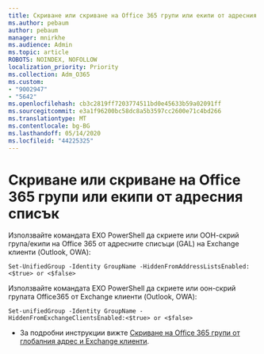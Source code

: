 ```yaml
---
title: Скриване или скриване на Office 365 групи или екипи от адресния списък
ms.author: pebaum
author: pebaum
manager: mnirkhe
ms.audience: Admin
ms.topic: article
ROBOTS: NOINDEX, NOFOLLOW
localization_priority: Priority
ms.collection: Adm_O365
ms.custom:
- "9002947"
- "5642"
ms.openlocfilehash: cb3c2819ff7203774511bd0e45633b59a02091ff
ms.sourcegitcommit: e3a1f96200bc58dc8a5b3597cc2600e71c4bd266
ms.translationtype: MT
ms.contentlocale: bg-BG
ms.lasthandoff: 05/14/2020
ms.locfileid: "44225325"
---
```

# <a name="hide-or-un-hide-office-365-groups-or-teams-from-address-list"></a>Скриване или скриване на Office 365 групи или екипи от адресния списък

Използвайте командата EXO PowerShell да скриете или ООН-скрий група/екипи на Office 365 от адресните списъци (GAL) на Exchange клиенти (Outlook, OWA):

`
    Set-UnifiedGroup -Identity GroupName -HiddenFromAddressListsEnabled:<$true> or <$false>
`

Използвайте командата EXO PowerShell да скриете или оон-скрий групата Office365 от Exchange клиенти (Outlook, OWA):

`
    Set-unifiedGroup -Identity GroupName -HiddenFromExchangeClientsEnabled:<$true> or <$false>
`

- За подробни инструкции вижте [Скриване на Office 365 групи от глобалния адрес и Exchange клиенти](https://docs.microsoft.com/schooldatasync/hide-office-365-groups-from-the-gal).
